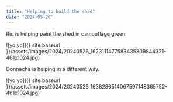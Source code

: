 ```yaml
---
title: "Helping to build the shed"
date: "2024-05-26"
---
```


Riu is helping paint the shed in camouflage green.

![yo yo]({{ site.baseurl }}/assets/images/2024/20240526_1623111477583435309844321-461x1024.jpg)

Donnacha is helping in a different way.

![yo yo]({{ site.baseurl }}/assets/images/2024/20240526_1638286514067597148365752-461x1024.jpg)

